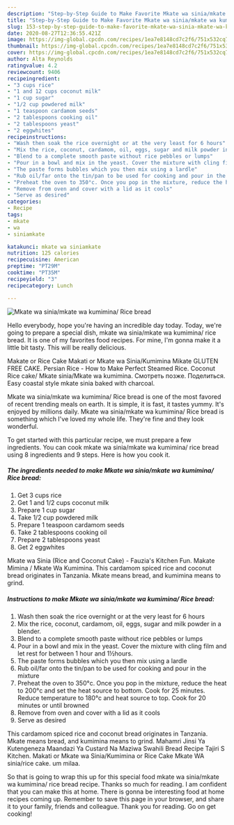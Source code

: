 ```yaml
---
description: "Step-by-Step Guide to Make Favorite Mkate wa sinia/mkate wa kumimina/ Rice bread"
title: "Step-by-Step Guide to Make Favorite Mkate wa sinia/mkate wa kumimina/ Rice bread"
slug: 153-step-by-step-guide-to-make-favorite-mkate-wa-sinia-mkate-wa-kumimina-rice-bread
date: 2020-08-27T12:36:55.421Z
image: https://img-global.cpcdn.com/recipes/1ea7e8148cd7c2f6/751x532cq70/mkate-wa-siniamkate-wa-kumimina-rice-bread-recipe-main-photo.jpg
thumbnail: https://img-global.cpcdn.com/recipes/1ea7e8148cd7c2f6/751x532cq70/mkate-wa-siniamkate-wa-kumimina-rice-bread-recipe-main-photo.jpg
cover: https://img-global.cpcdn.com/recipes/1ea7e8148cd7c2f6/751x532cq70/mkate-wa-siniamkate-wa-kumimina-rice-bread-recipe-main-photo.jpg
author: Alta Reynolds
ratingvalue: 4.2
reviewcount: 9406
recipeingredient:
- "3 cups rice"
- "1 and 12 cups coconut milk"
- "1 cup sugar"
- "1/2 cup powdered milk"
- "1 teaspoon cardamom seeds"
- "2 tablespoons cooking oil"
- "2 tablespoons yeast"
- "2 eggwhites"
recipeinstructions:
- "Wash then soak the rice overnight or at the very least for 6 hours"
- "Mix the rice, coconut, cardamom, oil, eggs, sugar and milk powder in a blender."
- "Blend to a complete smooth paste without rice pebbles or lumps"
- "Pour in a bowl and mix in the yeast. Cover the mixture with cling film and let rest for between 1 hour and 1½hours."
- "The paste forms bubbles which you then mix using a lardle"
- "Rub oil/far onto the tin/pan to be used for cooking and pour in the mixture"
- "Preheat the oven to 350°c. Once you pop in the mixture, reduce the heat to 200°c and set the heat source to bottom. Cook for 25 minutes. Reduce temperature to 180°c and heat source to top. Cook for 20 minutes or until browned"
- "Remove from oven and cover with a lid as it cools"
- "Serve as desired"
categories:
- Recipe
tags:
- mkate
- wa
- siniamkate

katakunci: mkate wa siniamkate 
nutrition: 125 calories
recipecuisine: American
preptime: "PT29M"
cooktime: "PT35M"
recipeyield: "3"
recipecategory: Lunch

---
```



![Mkate wa sinia/mkate wa kumimina/ Rice bread](https://img-global.cpcdn.com/recipes/1ea7e8148cd7c2f6/751x532cq70/mkate-wa-siniamkate-wa-kumimina-rice-bread-recipe-main-photo.jpg)

Hello everybody, hope you're having an incredible day today. Today, we're going to prepare a special dish, mkate wa sinia/mkate wa kumimina/ rice bread. It is one of my favorites food recipes. For mine, I'm gonna make it a little bit tasty. This will be really delicious.

Makate or Rice Cake Makati or Mkate wa Sinia/Kumimina Mikate GLUTEN FREE CAKE. Persian Rice - How to Make Perfect Steamed Rice. Coconut Rice cake/ Mkate sinia/Mkate wa kumimina. Смотреть позже. Поделиться. Easy coastal style mkate sinia baked with charcoal.

Mkate wa sinia/mkate wa kumimina/ Rice bread is one of the most favored of recent trending meals on earth. It is simple, it is fast, it tastes yummy. It's enjoyed by millions daily. Mkate wa sinia/mkate wa kumimina/ Rice bread is something which I've loved my whole life. They're fine and they look wonderful.


To get started with this particular recipe, we must prepare a few ingredients. You can cook mkate wa sinia/mkate wa kumimina/ rice bread using 8 ingredients and 9 steps. Here is how you cook it.

<!--inarticleads1-->

##### The ingredients needed to make Mkate wa sinia/mkate wa kumimina/ Rice bread:

1. Get 3 cups rice
1. Get 1 and 1/2 cups coconut milk
1. Prepare 1 cup sugar
1. Take 1/2 cup powdered milk
1. Prepare 1 teaspoon cardamom seeds
1. Take 2 tablespoons cooking oil
1. Prepare 2 tablespoons yeast
1. Get 2 eggwhites


Mkate wa Sinia (Rice and Coconut Cake) - Fauzia&#39;s Kitchen Fun. Makate Mimina / Mkate Wa Kumimina. This cardamom spiced rice and coconut bread originates in Tanzania. Mkate means bread, and kumimina means to grind. 

<!--inarticleads2-->

##### Instructions to make Mkate wa sinia/mkate wa kumimina/ Rice bread:

1. Wash then soak the rice overnight or at the very least for 6 hours
1. Mix the rice, coconut, cardamom, oil, eggs, sugar and milk powder in a blender.
1. Blend to a complete smooth paste without rice pebbles or lumps
1. Pour in a bowl and mix in the yeast. Cover the mixture with cling film and let rest for between 1 hour and 1½hours.
1. The paste forms bubbles which you then mix using a lardle
1. Rub oil/far onto the tin/pan to be used for cooking and pour in the mixture
1. Preheat the oven to 350°c. Once you pop in the mixture, reduce the heat to 200°c and set the heat source to bottom. Cook for 25 minutes. Reduce temperature to 180°c and heat source to top. Cook for 20 minutes or until browned
1. Remove from oven and cover with a lid as it cools
1. Serve as desired


This cardamom spiced rice and coconut bread originates in Tanzania. Mkate means bread, and kumimina means to grind. Mahamri Jinsi Ya Kutengeneza Maandazi Ya Custard Na Maziwa Swahili Bread Recipe Tajiri S Kitchen. Makati or Mkate wa Sinia/Kumimina or Rice Cake Mkate WA sinia/rice cake. um milaa. 

So that is going to wrap this up for this special food mkate wa sinia/mkate wa kumimina/ rice bread recipe. Thanks so much for reading. I am confident that you can make this at home. There is gonna be interesting food at home recipes coming up. Remember to save this page in your browser, and share it to your family, friends and colleague. Thank you for reading. Go on get cooking!
